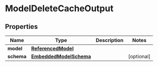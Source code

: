
# ModelDeleteCacheOutput

## Properties
Name | Type | Description | Notes
------------ | ------------- | ------------- | -------------
**model** | [**ReferencedModel**](ReferencedModel.md) |  | 
**schema** | [**EmbeddedModelSchema**](EmbeddedModelSchema.md) |  |  [optional]



